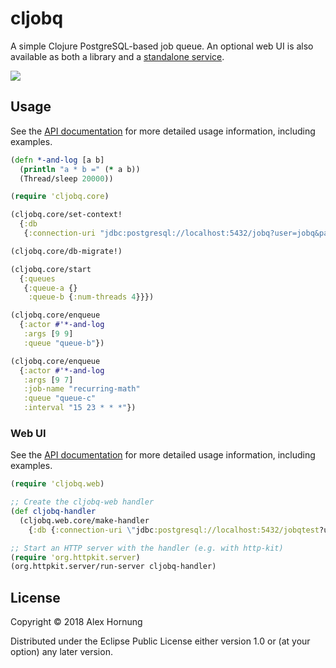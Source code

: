 # cljobq

A simple Clojure PostgreSQL-based job queue. An optional web UI is also available as both a library and a [standalone service][cljobq-web-server].

![](https://clojars.org/cljobq/latest-version.svg)

## Usage

See the [API documentation][API] for more detailed usage information, including examples.

```clojure
(defn *-and-log [a b]
  (println "a * b =" (* a b))
  (Thread/sleep 20000))

(require 'cljobq.core)

(cljobq.core/set-context!
  {:db
   {:connection-uri "jdbc:postgresql://localhost:5432/jobq?user=jobq&password=jobq"}})

(cljobq.core/db-migrate!)

(cljobq.core/start
  {:queues
   {:queue-a {}
    :queue-b {:num-threads 4}}})

(cljobq.core/enqueue
  {:actor #'*-and-log
   :args [9 9]
   :queue "queue-b"})

(cljobq.core/enqueue
  {:actor #'*-and-log
   :args [9 7]
   :job-name "recurring-math"
   :queue "queue-c"
   :interval "15 23 * * *"})
```

### Web UI

See the [API documentation][API-web] for more detailed usage information, including examples.

```clojure
(require 'cljobq.web)

;; Create the cljobq-web handler
(def cljobq-handler
  (cljobq.web.core/make-handler
    {:db {:connection-uri \"jdbc:postgresql://localhost:5432/jobqtest?user=test&password=test\"}))

;; Start an HTTP server with the handler (e.g. with http-kit)
(require 'org.httpkit.server)
(org.httpkit.server/run-server cljobq-handler)
```


## License

Copyright © 2018 Alex Hornung

Distributed under the Eclipse Public License either version 1.0 or (at
your option) any later version.


[API]: https://bwalex.github.io/cljobq/cljobq.core.html
[API-web]: https://bwalex.github.io/cljobq/cljobq.web.html
[cljobq-web-server]: https://github.com/bwalex/cljobq-web-server
